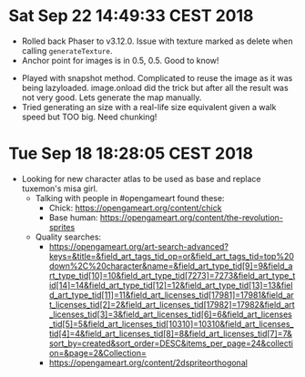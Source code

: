 
# 
# Sat Sep 22 14:49:33 CEST 2018
- Rolled back Phaser to v3.12.0. Issue with texture marked as delete when calling `generateTexture`.
- Anchor point for images is in 0.5, 0.5. Good to know!
* Played with snapshot method. Complicated to reuse the image as it was being lazyloaded. image.onload did the trick but after all the result was not very good. Lets generate the map manually.
* Tried generating an size with a real-life size equivalent given a walk speed but TOO big. Need chunking!

# Tue Sep 18 18:28:05 CEST 2018
- Looking for new character atlas to be used as base and replace tuxemon's misa girl.
	- Talking with people in #opengameart found these:
		- Chick: https://opengameart.org/content/chick
		- Base human: https://opengameart.org/content/the-revolution-sprites
	- Quality searches:
		- https://opengameart.org/art-search-advanced?keys=&title=&field_art_tags_tid_op=or&field_art_tags_tid=top%20down%2C%20character&name=&field_art_type_tid[9]=9&field_art_type_tid[10]=10&field_art_type_tid[7273]=7273&field_art_type_tid[14]=14&field_art_type_tid[12]=12&field_art_type_tid[13]=13&field_art_type_tid[11]=11&field_art_licenses_tid[17981]=17981&field_art_licenses_tid[2]=2&field_art_licenses_tid[17982]=17982&field_art_licenses_tid[3]=3&field_art_licenses_tid[6]=6&field_art_licenses_tid[5]=5&field_art_licenses_tid[10310]=10310&field_art_licenses_tid[4]=4&field_art_licenses_tid[8]=8&field_art_licenses_tid[7]=7&sort_by=created&sort_order=DESC&items_per_page=24&collection=&page=2&Collection=
		- https://opengameart.org/content/2dspriteorthogonal


